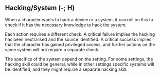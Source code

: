 ## Hacking/System (-; H)

When a character wants to hack a device or a system, it can roll on this to
check if it has the necessary knowledge to hack the system.

Each action requires a different check. A critical failure implies the hacking
has been neutralised and the source identified. A critical success implies that
the character has gained privileged access, and further actions on the same
system will not require a separate check.

The specifics of the system depend on the setting. For some settings, the
hacking skill could be general, while in other settings specific systems will be
identified, and they might require a separate hacking skill.
